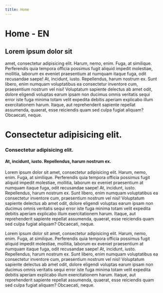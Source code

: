 ```yaml
---
title: Home
---
```


# Home - EN 

## Lorem ipsum dolor sit 
amet, consectetur adipisicing elit. Harum, nemo, enim. Fuga, at similique. Perferendis quia tempora officia possimus fugit aliquid impedit molestiae, mollitia, laborum ex eveniet praesentium at numquam itaque fuga, odit recusandae saepe! At, incidunt, iusto. Repellendus, harum nostrum ex. Sunt libero, enim numquam voluptatibus ea consectetur inventore cum, praesentium nostrum vel nisi! Voluptatum sapiente delectus ab amet odit, dolore eligendi voluptas earum ipsam non ducimus omnis veritatis sequi error iste fuga minima totam velit expedita debitis aperiam explicabo illum exercitationem harum. Itaque, aut reprehenderit sapiente repellat assumenda, quaerat, esse reiciendis quam sed culpa fugiat aliquam? Obcaecati, neque.

# Consectetur adipisicing elit. 
### Consectetur adipisicing elit. 
#### At, incidunt, iusto. Repellendus, harum nostrum ex.
Lorem ipsum dolor sit amet, consectetur adipisicing elit. Harum, nemo, enim. Fuga, at similique. Perferendis quia tempora officia possimus fugit aliquid impedit molestiae, mollitia, laborum ex eveniet praesentium at numquam itaque fuga, odit recusandae saepe! At, incidunt, iusto. Repellendus, harum nostrum ex. Sunt libero, enim numquam voluptatibus ea consectetur inventore cum, praesentium nostrum vel nisi! Voluptatum sapiente delectus ab amet odit, dolore eligendi voluptas earum ipsam non ducimus omnis veritatis sequi error iste fuga minima totam velit expedita debitis aperiam explicabo illum exercitationem harum. Itaque, aut reprehenderit sapiente repellat assumenda, quaerat, esse reiciendis quam sed culpa fugiat aliquam? Obcaecati, neque.

Lorem ipsum dolor sit amet, consectetur adipisicing elit. Harum, nemo, enim. Fuga, at similique. Perferendis quia tempora officia possimus fugit aliquid impedit molestiae, mollitia, laborum ex eveniet praesentium at numquam itaque fuga, odit recusandae saepe! At, incidunt, iusto. Repellendus, harum nostrum ex. Sunt libero, enim numquam voluptatibus ea consectetur inventore cum, praesentium nostrum vel nisi! Voluptatum sapiente delectus ab amet odit, dolore eligendi voluptas earum ipsam non ducimus omnis veritatis sequi error iste fuga minima totam velit expedita debitis aperiam explicabo illum exercitationem harum. Itaque, aut reprehenderit sapiente repellat assumenda, quaerat, esse reiciendis quam sed culpa fugiat aliquam? Obcaecati, neque.